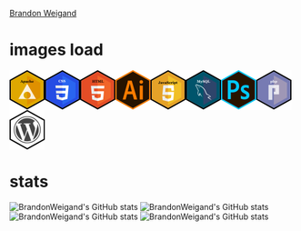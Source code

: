 <!--**BrandonWeigand/BrandonWeigand** (this file) appears on your GitHub profile.-->


[Brandon Weigand](https://brandonweigand.github.io/BrandonWeigand/)

# images load
<!--<img src="./img/web_stack.svg" alt="webstack icons" align="top" width="300" height="300">-->
<img src="./img/hex_apache.svg" alt="webstack icon _apache." align="top" width="62" height="70">_<img src="./img/hex_css3.svg" alt="webstack icon _css3." align="top" width="62" height="70">_<img src="./img/hex_html5.svg" alt="webstack icon _html5." align="top" width="62" height="70">_<img src="./img/hex_illustrator.svg" alt="webstack icon _illustrator." align="top" width="62" height="70">_<img src="./img/hex_js.svg" alt="webstack icon _js." align="top" width="62" height="70">_<img src="./img/hex_mysql.svg" alt="webstack icon _mysql." align="top" width="62" height="70">_<img src="./img/hex_photoshop.svg" alt="webstack icon _photoshop." align="top" width="62" height="70">_<img src="./img/hex_php.svg" alt="webstack icon _php." align="top" width="62" height="70">_<img src="./img/hex_wordpress.svg" alt="webstack icon _wordpress." align="top" width="62" height="70">

# stats
![BrandonWeigand's GitHub stats](https://github-readme-stats.vercel.app/api?username=BrandonWeigand&theme=vision-friendly-dark&show_icons=true)
![BrandonWeigand's GitHub stats](https://github-readme-stats.vercel.app/api/top-langs/?username=BrandonWeigand&theme=vision-friendly-dark&show_icons=true)
![BrandonWeigand's GitHub stats](https://github-readme-stats.vercel.app/api/pin/?username=BrandonWeigand&theme=vision-friendly-dark&show_icons=true&repo=SAVCL)
![BrandonWeigand's GitHub stats](https://github-readme-stats.vercel.app/api/pin/?username=BrandonWeigand&theme=vision-friendly-dark&show_icons=true&repo=FLIP)

